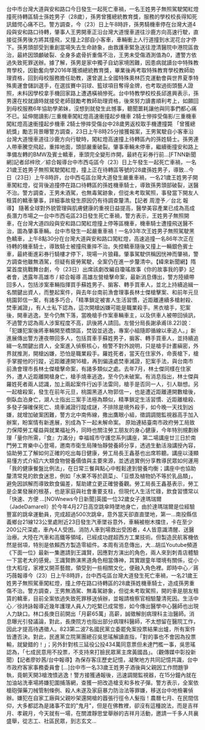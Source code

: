 台中市台灣大道與安和路口今日發生一起死亡車禍，一名王姓男子無照駕駛闖紅燈撞死待轉區騎士孫姓男子（28歲），孫男曾獲總統教育獎，服務的學校校長得知死訊錯愕心痛不已。警方調查，今（23）日上午8時許，孫男騎機車停在台灣大道4段與安和路口待轉，肇事人王男開車正沿台灣大道慢車道往沙鹿方向高速行駛，直接從孫男後方將其撞飛，又撞上2部自小客車，車輛衝上人行道撞到水泥花台才停下。孫男頭部受到重創當場失去生命跡象，由救護車緊急送往澄清醫院中港院區救治，最終因頭顱破裂、全身多處骨折重傷不治，王男未受傷酒測值為0，遭警方依過失致死罪送辦。據了解，孫男是家中獨子自幼家境困難，因患病就讀台中特殊教育學校，因勤奮向學2016年獲頒總統教育獎，畢業後再考取特殊教育學校教師助理資格，回到母校服務擔任助教，還曾選上全國特殊奧林匹克運動會與世界夏季特殊奧運會儲訓選手，在選拔賽中羽球、籃球項目奪得金牌，也考取過街頭藝人證照，未料因學校拿手機回家路上遭遇橫禍慘死。台中特教學校校長邱進興表示，孫男還在校就讀時就接受老師鼓勵考教師助理資格，後來努力讀書順利考上，如願回到母校服務6年協助學弟妹，沒想到就發生此憾事，聽聞噩耗讓他與同事們都心痛不已。延伸閱讀影/三重機車闖紅燈高速衝撞起步機車 2騎士慘摔受傷影/三重機車闖紅燈高速衝撞起步機車 2騎士慘摔受傷台中28歲男返校取手機遭撞斃 「曾獲總統獎」勵志背景曝警方調查，23日上午8時25分接獲報案，王男駕駛自小客車沿台灣大道慢車道往沙鹿方向行駛時，闖紅燈高速撞上待轉區內的孫姓騎士。孫男連人帶車騰空飛起，重摔地面，頭部嚴重破裂。肇事車輛未停車，繼續衝撞安和路上準備左轉的BMW及賓士轎車，車頭完全變形炸開，最終在彩券行前...[FTNN新聞網]記者邱梓欣／綜合報導台中市西屯區今（23）日上午發生一起死亡車禍，一名21歲王姓男子無照駕駛闖紅燈，撞上正在待轉區等號的28歲孫姓男子，導致...今日（23日）上午8時許，台中西屯區台灣大道發生嚴重車禍，一名21歲王姓男子開車闖紅燈，從背後追撞停在路口待轉區的孫姓機車騎士，導致孫男頭部破裂，送醫不治。警方調查，王男未酒駕，也無毒駕跡象，但從未考取駕照，事發當下開友人租賃的轎車肇事，詳細事故發生原因仍有待調查釐清。【記者 周澄予／台北 報導】 隨著全球對外貌管理與肌膚健康的重視日益提高，醫學美容產業已成為高成長潛力市場之一台中市西屯區23日發生死亡車禍，警方表示，王姓男子無照開車，在台灣大道四段與安和路口闖紅燈撞上停等區機車，機車騎士遭撞飛送醫不治，圖為肇事車輛。台中市發生一起嚴重車禍！一名93年次王姓男子無照駕駛黑色轎車，上午8點30分在台灣大道與安和路口闖紅燈，高速追撞一名86年次正在待轉的機車騎士，導致騎士被撞飛重摔不治。失控轎車隨後又撞上一輛銀色賓士車，最終衝進彩券行騎樓才停下，現場一片狼藉。肇事駕駛供稱因恍神而肇禍，警方調查他雖無酒駕，但疑有疲勞駕駛，全案仍在進一步釐清中。【緯來新聞網】隋棠首度挑戰舞台劇，今（23日）出席該劇改編自瓊瑤故事《你的故事我的夢》記者會，透露年高雄市 / 綜合報導 高雄左營槍擊命案，最新消息傳出，警方陸續帶回多人，包括涉案車輛指揮買手蘇姓男子、掮客、轉手買車人，並北上持續追緝一名關鍵出資人，而整起案件，與去年台南前漁會理事長林士傑槍擊案、和前年元旦桃園郭信一案，有諸多巧合，「精準鎖定被害人生活習慣，近距離連續多槍射殺、焚車滅證」，有人士私下認為，這次開槍凶嫌可能是職業殺手。黑衣槍手，犯案後，開車逃逸，至今仍無下落，當晚槍手作案車輛車主，以及供車人被帶回偵訊，不過警方認為兩人涉案程度不高，訊後將人請回。左營分局長謝承甫(8.22)說：「犯嫌犯案後將車輛開至橋頭區，焚毀並逃逸，專案小組隨即循線以車追人。」新進展傳出警方連夜帶回多人，包括買車手蘇姓男子，掮客、轉手買車人，並持續追緝一名關鍵出資人，全案進入偵察核心，檢警不對外說明，只是槍手計畫縝密，外界就推測，開槍凶嫌，恐怕是職業殺手。羅姓死者，當天在住家外，命喪槍下，槍手掌握他的行蹤，近距離連開16槍，再到偏遠處焚車滅證，犯案手法，與台南市前漁會理市長林士傑槍擊命案，有諸多類似之處。去年7月，林士傑同樣在住家外，遭人近距離開槍身亡，槍手燒車逃逸，至今仍未破案。有消息指出，林士傑與羅姓死者兩人認識，加上兩起案件行凶手法雷同，槍手是否同一人，引人聯想。另一起槍殺案，發生在前年元旦，桃園黑道人物郭信一，也是遭近距離連開數槍後，倒臥血泊身亡，湖人士指出三案手法極為類似，精準鎖定生活習慣、近距離槍殺、多發子彈確保死亡、燒車滅證行蹤成謎，不排除是境外殺手，如今晚一天找到凶嫌，就增加破案困難，警方北中南佈線，撒出鷹眼小組，徵調調閱監視器高手加入辦案，盼案情有新進展，別成為下一起未解命案。  原始連結臺南市政府勞工局致力保障勞工權益與就業福祉外，同時也關注勞工朋友的身心健康，今年特別規劃辦理「量你所需，『食』力滿分」幸福城市守護您系列講座，第二場講座廿三日於南門勞工育樂中心登場，邀南市衛生局陳怡靜營養師分享，透過生動活潑講授內容，協助勞工了解如何正確的吃出每日健康，勞工局長王鑫基也出席聆聽。講座以淺顯易懂方式介紹六大類食物營養價值與主要來源，並透過實例分享教導民眾如何運用「我的健康餐盤比例法」，在日常三餐與點心中輕鬆達到營養均衡；講座中也協助釐清常見的飲食迷思，例如「水果不等於蔬菜」、「豆漿及植物奶不等於乳品類」，避免因誤解而導致飲食偏差，幫助建立更正確營養觀。勞工局長王鑫基表示，勞工是企業發展的根基，也是家庭與社會重要支柱，但現代人生活忙碌，飲食習慣常以「快速、方便 ...[NOWnews今日新聞]英國一位32歲女子達瑪瑞爾（JadeDamarell）於今年4月27日高空跳傘時墜地身亡，由於達瑪瑞爾是位經驗豐富的跳傘運動員，完成超過500次跳傘，意外當天卻直直墜地，第一...南投縣信義鄉台21線123公里處附近23日發生汽車墜谷意外，車輛被樹木擋住，卡在至少200公尺深處，車內4人受困。消防人車到場救出受困者，4人皆意識清醒、送醫治療。大陸在汽車和高鐵等領域，已經成功趕超西方工業技術。但製造民航客機依然是弱項，特別是依賴西方製造零組件。本周有消息傳出，大...胡瓜Youtube頻道《下面一位》最新一集邀請到王識賢，因應對方演出的角色，兩人來到刺青店體驗一下當老大的感覺。王識賢飾演黑道角色相當傳神，其實跟童年環境有關係，從小住大稻埕，家裡又開茶藝館，領受到一些相關文化，便融入角色裡。即時中心／蔣巧薇報導今（23）日上午8時許，台中西屯區台灣大道發生死亡車禍，一名21歲王姓男子無照駕車闖紅燈，撞上停在路口待轉區的28歲孫姓機車騎士，造成孫男重傷不治。警方調查，王男無酒駕、無毒駕跡象，但從未考取駕照，開的車是朋友租賃的轎車，目前全案依過失致死罪移送偵辦，並報請檢察官相驗釐清死因。生活中心／徐詩詠報導近幾年護理人員人力吃緊已成常態，如今傳出醫學中心醫師也出現人力缺口。林口長庚日前開出「月薪65萬」高薪，誠徵解剖病理科主治醫師。消息曝光引發議論，對此，長庚院方也指出部分病理科醫師，不太想留在醫院工作，因此才提高待遇徵人。823第二波7名國民黨立委罷免案投票結果出爐，所有案件皆遭否決。對此，民進黨立院黨團總召吳思瑤解讀直指，「對的事也不會因為投票輸，就變錯的！」；另外針對核三延役公投434萬同意票但未達門檻一事，吳思瑤認為，「七成民意用不投票，不支持來打臉民眾黨主席黃國昌」。（觀傳媒中彰投新聞）【記者廖妙茜/台中報導】為保存客庄歷史記憶，凝聚地方共同記憶共識，台中市政府客家事務委員會 […]台中市一名33歲王姓男子酒後與父親因工作問題爭執，竟朝天開3槍洩憤逃逸！警方接獲通報後，迅速調閱監視器，在15分鐘內就在加油站洗車場將嫌犯圍捕落網，查獲一把改造槍支和多枚子彈。警方表示，全案依槍砲彈藥刀械管制條例、殺人未遂及家庭暴力防治法等罪嫌，移送台中地檢署偵辦。嫌犯在自家工廠與父親吵架還開槍的囂張行徑令人髮指！農曆七月、在民間信仰，大多都認為是諸事不宜的"鬼月"，但是在佛教裡，卻沒有這種說法，而是吉祥月、孝親月，今天就有一場，在關渡靜思堂舉辦的吉祥月活動，邀請一千多人共襄盛舉，從志工、社區民眾，到志玄文...